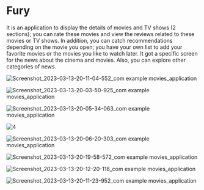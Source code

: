 # Fury

It is an application to display the details of movies and TV shows (2 sections); you can 
rate these movies and view the reviews related to these movies or TV shows.
In addition, you can catch recommendations depending on the movie you open; you have 
your own list to add your favorite movies or the movies you like to watch later.
It got a specific screen for the news about the cinema and movies. Also, you can explore 
other categories of news.


![Screenshot_2023-03-13-20-11-04-552_com example movies_application](https://user-images.githubusercontent.com/52718382/224796081-dd1825e3-26e1-4ff2-942e-445b0510154f.jpg)

![Screenshot_2023-03-13-20-03-50-925_com example movies_application](https://user-images.githubusercontent.com/52718382/224796270-178d4cab-c3a0-496f-954a-1e224b405cc6.jpg)

![Screenshot_2023-03-13-20-05-34-063_com example movies_application](https://user-images.githubusercontent.com/52718382/224796449-23623089-9342-4022-8f23-6dd4d39fc636.jpg)

![4](https://user-images.githubusercontent.com/52718382/224796595-350b11ee-c838-4134-a81b-d5cf41d7dfd8.jpg)

![Screenshot_2023-03-13-20-06-20-303_com example movies_application](https://user-images.githubusercontent.com/52718382/224796676-63d6f4c7-2180-4c41-ad67-38df0c1d8c8e.jpg)

![Screenshot_2023-03-13-20-19-58-572_com example movies_application](https://user-images.githubusercontent.com/52718382/224796759-4ed6dbe4-b032-4ae9-b931-18291d581d63.jpg)

![Screenshot_2023-03-13-20-12-20-118_com example movies_application](https://user-images.githubusercontent.com/52718382/224796825-621084e5-842f-4c8b-8e23-99f92b3279ea.jpg)

![Screenshot_2023-03-13-20-11-23-952_com example movies_application](https://user-images.githubusercontent.com/52718382/224796890-71e1b133-4771-4245-9b7a-8e3dae23921b.jpg)
